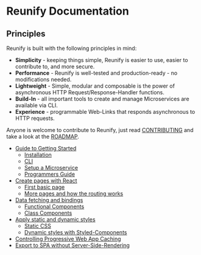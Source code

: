 # Reunify Documentation

## Principles

Reunify is built with the following principles in mind:

* **Simplicity** - keeping things simple, Reunify is easier to use, easier to contribute to, and more secure.
* **Performance** - Reunify is well-tested and production-ready - no modifications needed.
* **Lightweight** - Simple, modular and composable is the power of asynchronous HTTP Request/Response-Handler functions.
* **Build-In** - all important tools to create and manage Microservices are available via CLI.
* **Experience** - programmable Web-Links that responds asynchronous to HTTP requests.

Anyone is welcome to contribute to Reunify, just read [CONTRIBUTING](../CONTRIBUTING.md) and take a look at the [ROADMAP](ROADMAP.md).

* [Guide to Getting Started](getting-started.md)
  * [Installation](getting-started.md#installation)
  * [CLI](getting-started.md#cli)
  * [Setup a Microservice](getting-started.md#setup-a-microservice)
  * [Programmers Guide](getting-started.md#programmers-guide)
* [Create pages with React](pages.md)
  * [First basic page](pages.md#first-basic-page)
  * [More pages and how the routing works](pages.md#more-pages-and-how-the-routing-works)
* [Data fetching and bindings](data.md)
  * [Functional Components](data.md#functional-component)
  * [Class Components](data.md#class-component)
* [Apply static and dynamic styles](styles.md)
  * [Static CSS](styles.md#static-css)
  * [Dynamic styles with Styled-Components](styles.md#dynamic-styles-with-styled-components)
* [Controlling Progressive Web App Caching](pwa.md)
* [Export to SPA without Server-Side-Rendering](export.md)